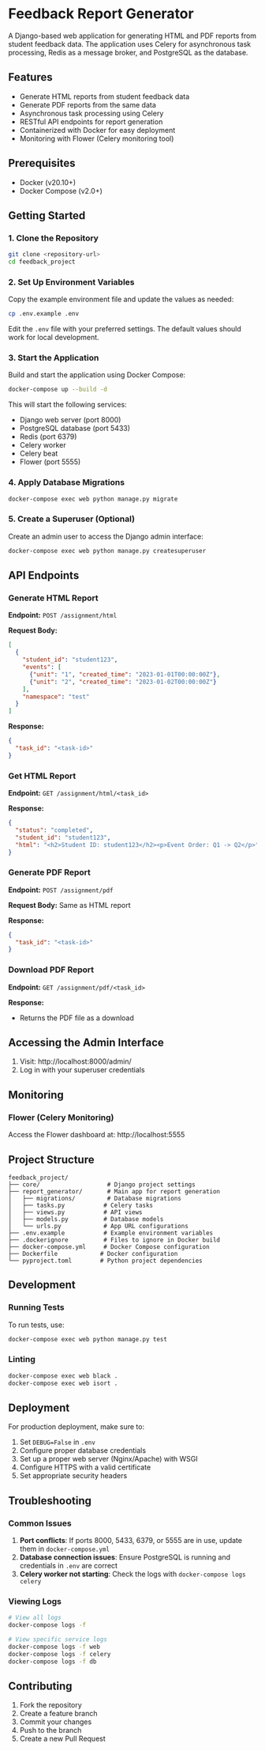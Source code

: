 # Feedback Report Generator

A Django-based web application for generating HTML and PDF reports from student feedback data. The application uses Celery for asynchronous task processing, Redis as a message broker, and PostgreSQL as the database.

## Features

- Generate HTML reports from student feedback data
- Generate PDF reports from the same data
- Asynchronous task processing using Celery
- RESTful API endpoints for report generation
- Containerized with Docker for easy deployment
- Monitoring with Flower (Celery monitoring tool)

## Prerequisites

- Docker (v20.10+)
- Docker Compose (v2.0+)

## Getting Started

### 1. Clone the Repository

```bash
git clone <repository-url>
cd feedback_project
```

### 2. Set Up Environment Variables

Copy the example environment file and update the values as needed:

```bash
cp .env.example .env
```

Edit the `.env` file with your preferred settings. The default values should work for local development.

### 3. Start the Application

Build and start the application using Docker Compose:

```bash
docker-compose up --build -d
```

This will start the following services:
- Django web server (port 8000)
- PostgreSQL database (port 5433)
- Redis (port 6379)
- Celery worker
- Celery beat
- Flower (port 5555)

### 4. Apply Database Migrations

```bash
docker-compose exec web python manage.py migrate
```

### 5. Create a Superuser (Optional)

Create an admin user to access the Django admin interface:

```bash
docker-compose exec web python manage.py createsuperuser
```

## API Endpoints

### Generate HTML Report

**Endpoint:** `POST /assignment/html`

**Request Body:**
```json
[
  {
    "student_id": "student123",
    "events": [
      {"unit": "1", "created_time": "2023-01-01T00:00:00Z"},
      {"unit": "2", "created_time": "2023-01-02T00:00:00Z"}
    ],
    "namespace": "test"
  }
]
```

**Response:**
```json
{
  "task_id": "<task-id>"
}
```

### Get HTML Report

**Endpoint:** `GET /assignment/html/<task_id>`

**Response:**
```json
{
  "status": "completed",
  "student_id": "student123",
  "html": "<h2>Student ID: student123</h2><p>Event Order: Q1 -> Q2</p>"
}
```

### Generate PDF Report

**Endpoint:** `POST /assignment/pdf`

**Request Body:** Same as HTML report

**Response:**
```json
{
  "task_id": "<task-id>"
}
```

### Download PDF Report

**Endpoint:** `GET /assignment/pdf/<task_id>`

**Response:**
- Returns the PDF file as a download

## Accessing the Admin Interface

1. Visit: http://localhost:8000/admin/
2. Log in with your superuser credentials

## Monitoring

### Flower (Celery Monitoring)

Access the Flower dashboard at: http://localhost:5555

## Project Structure

```
feedback_project/
├── core/                   # Django project settings
├── report_generator/       # Main app for report generation
│   ├── migrations/         # Database migrations
│   ├── tasks.py           # Celery tasks
│   ├── views.py           # API views
│   ├── models.py          # Database models
│   └── urls.py            # App URL configurations
├── .env.example           # Example environment variables
├── .dockerignore          # Files to ignore in Docker build
├── docker-compose.yml     # Docker Compose configuration
├── Dockerfile            # Docker configuration
└── pyproject.toml        # Python project dependencies
```

## Development

### Running Tests

To run tests, use:

```bash
docker-compose exec web python manage.py test
```

### Linting

```bash
docker-compose exec web black .
docker-compose exec web isort .
```

## Deployment

For production deployment, make sure to:

1. Set `DEBUG=False` in `.env`
2. Configure proper database credentials
3. Set up a proper web server (Nginx/Apache) with WSGI
4. Configure HTTPS with a valid certificate
5. Set appropriate security headers

## Troubleshooting

### Common Issues

1. **Port conflicts**: If ports 8000, 5433, 6379, or 5555 are in use, update them in `docker-compose.yml`
2. **Database connection issues**: Ensure PostgreSQL is running and credentials in `.env` are correct
3. **Celery worker not starting**: Check the logs with `docker-compose logs celery`

### Viewing Logs

```bash
# View all logs
docker-compose logs -f

# View specific service logs
docker-compose logs -f web
docker-compose logs -f celery
docker-compose logs -f db
```



## Contributing

1. Fork the repository
2. Create a feature branch
3. Commit your changes
4. Push to the branch
5. Create a new Pull Request
